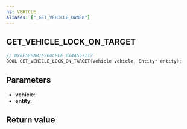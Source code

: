 ```yaml
---
ns: VEHICLE
aliases: ["_GET_VEHICLE_OWNER"]
---
```

## GET_VEHICLE_LOCK_ON_TARGET

```c
// 0x8F5EBAB1F260CFCE 0x4A557117
BOOL GET_VEHICLE_LOCK_ON_TARGET(Vehicle vehicle, Entity* entity);
```

## Parameters
* **vehicle**: 
* **entity**: 

## Return value
